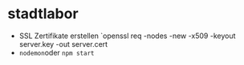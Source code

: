 # stadtlabor

* SSL Zertifikate erstellen `openssl req -nodes -new -x509 -keyout server.key -out server.cert
* `nodemon`oder `npm start`
